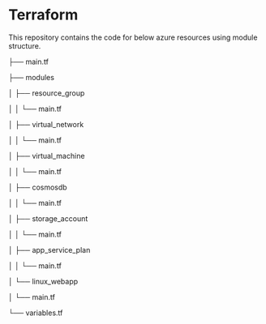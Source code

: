 # Terraform

This repository contains the code for below azure resources using module structure.


├── main.tf

├── modules

│   ├── resource_group

│   │   └── main.tf

│   ├── virtual_network

│   │   └── main.tf

│   ├── virtual_machine

│   │   └── main.tf

│   ├── cosmosdb

│   │   └── main.tf

│   ├── storage_account

│   │   └── main.tf

│   ├── app_service_plan

│   │   └── main.tf

│   └── linux_webapp

│       └── main.tf

└── variables.tf

